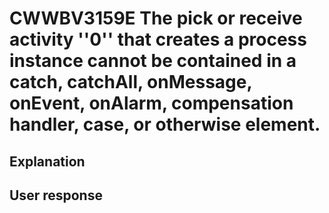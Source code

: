 # CWWBV3159E The pick or receive activity ''0'' that creates a process instance cannot be contained in a catch, catchAll, onMessage, onEvent, onAlarm, compensation handler, case, or otherwise element.

## Explanation

## User response
